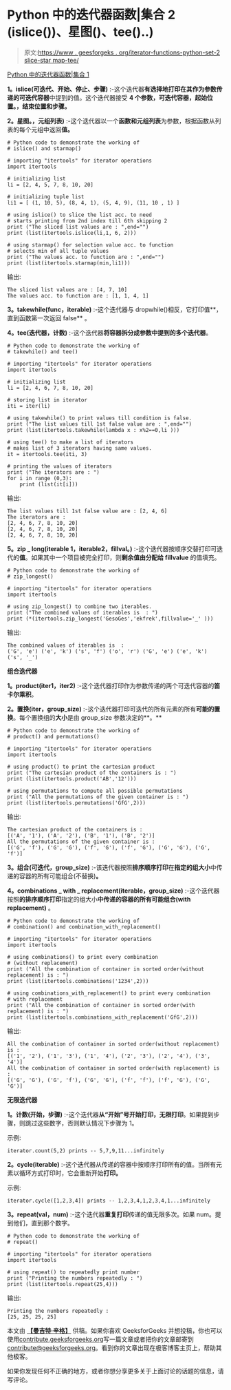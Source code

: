 # Python 中的迭代器函数|集合 2 (islice())、星图()、tee()..)

> 原文:[https://www . geesforgeks . org/iterator-functions-python-set-2 slice-star map-tee/](https://www.geeksforgeeks.org/iterator-functions-python-set-2islice-starmap-tee/)

[Python 中的迭代器函数|集合 1](https://www.geeksforgeeks.org/iterator-functions-in-python-set-1/)

**1。islice(可迭代、开始、停止、步骤)** :-这个迭代器**有选择地打印在其作为参数传递的可迭代容器**中提到的值。这个迭代器接受 **4 个参数，可迭代容器，起始位置。，结束位置和步骤。**

**2。星图。，元组列表)** :-这个迭代器以一个**函数和元组列表**为参数，根据函数从列表的每个元组中返回**值。**

```
# Python code to demonstrate the working of 
# islice() and starmap()

# importing "itertools" for iterator operations
import itertools

# initializing list 
li = [2, 4, 5, 7, 8, 10, 20]

# initializing tuple list
li1 = [ (1, 10, 5), (8, 4, 1), (5, 4, 9), (11, 10 , 1) ]

# using islice() to slice the list acc. to need
# starts printing from 2nd index till 6th skipping 2
print ("The sliced list values are : ",end="")
print (list(itertools.islice(li,1, 6, 2)))

# using starmap() for selection value acc. to function
# selects min of all tuple values
print ("The values acc. to function are : ",end="")
print (list(itertools.starmap(min,li1)))
```

输出:

```
The sliced list values are : [4, 7, 10]
The values acc. to function are : [1, 1, 4, 1]

```

**3。takewhile(func，iterable)** :-这个迭代器与 dropwhile()相反，它打印值**，直到函数第一次返回 false** 。

**4。tee(迭代器，计数)** :-这个迭代器**将容器拆分成参数中提到的多个迭代器**。

```
# Python code to demonstrate the working of 
# takewhile() and tee()

# importing "itertools" for iterator operations
import itertools

# initializing list 
li = [2, 4, 6, 7, 8, 10, 20]

# storing list in iterator
iti = iter(li)

# using takewhile() to print values till condition is false.
print ("The list values till 1st false value are : ",end="")
print (list(itertools.takewhile(lambda x : x%2==0,li )))

# using tee() to make a list of iterators
# makes list of 3 iterators having same values.
it = itertools.tee(iti, 3)

# printing the values of iterators
print ("The iterators are : ")
for i in range (0,3):
    print (list(it[i]))
```

输出:

```
The list values till 1st false value are : [2, 4, 6]
The iterators are : 
[2, 4, 6, 7, 8, 10, 20]
[2, 4, 6, 7, 8, 10, 20]
[2, 4, 6, 7, 8, 10, 20]

```

**5。zip _ long(iterable 1，iterable2，fillval。)** :-这个迭代器按顺序交替打印可迭代的**值**。如果其中一个项目被完全打印，则**剩余值由分配给 fillvalue** 的值填充。

```
# Python code to demonstrate the working of 
# zip_longest()

# importing "itertools" for iterator operations
import itertools

# using zip_longest() to combine two iterables.
print ("The combined values of iterables is  : ")
print (*(itertools.zip_longest('GesoGes','ekfrek',fillvalue='_' )))
```

输出:

```
The combined values of iterables is  : 
('G', 'e') ('e', 'k') ('s', 'f') ('o', 'r') ('G', 'e') ('e', 'k') ('s', '_')

```

**组合迭代器**

**1。product(iter1，iter2)** :-这个迭代器打印作为参数传递的两个可迭代容器的**笛卡尔乘积**。

**2。置换(iter，group_size)** :-这个迭代器打印可迭代的所有元素的所有**可能的置换**。每个置换组的**大小**是由 group_size 参数决定的**。**

```
# Python code to demonstrate the working of 
# product() and permutations()

# importing "itertools" for iterator operations
import itertools

# using product() to print the cartesian product
print ("The cartesian product of the containers is : ")
print (list(itertools.product('AB','12')))

# using permutations to compute all possible permutations
print ("All the permutations of the given container is : ")
print (list(itertools.permutations('GfG',2)))
```

输出:

```
The cartesian product of the containers is : 
[('A', '1'), ('A', '2'), ('B', '1'), ('B', '2')]
All the permutations of the given container is : 
[('G', 'f'), ('G', 'G'), ('f', 'G'), ('f', 'G'), ('G', 'G'), ('G', 'f')]

```

**3。组合(可迭代，group_size)** :-该迭代器按照**排序顺序打印**在**指定的组大小**中传递的容器的所有可能组合(不替换)**。**

**4。combinations _ with _ replacement(iterable，group_size)** :-这个迭代器按照**的排序顺序打印**指定的组大小**中传递的容器的所有可能组合(with replacement)** 。

```
# Python code to demonstrate the working of 
# combination() and combination_with_replacement()

# importing "itertools" for iterator operations
import itertools

# using combinations() to print every combination
# (without replacement)
print ("All the combination of container in sorted order(without replacement) is : ")
print (list(itertools.combinations('1234',2)))

# using combinations_with_replacement() to print every combination
# with replacement
print ("All the combination of container in sorted order(with replacement) is : ")
print (list(itertools.combinations_with_replacement('GfG',2)))
```

输出:

```
All the combination of container in sorted order(without replacement) is : 
[('1', '2'), ('1', '3'), ('1', '4'), ('2', '3'), ('2', '4'), ('3', '4')]
All the combination of container in sorted order(with replacement) is : 
[('G', 'G'), ('G', 'f'), ('G', 'G'), ('f', 'f'), ('f', 'G'), ('G', 'G')]

```

**无限迭代器**

**1。计数(开始，步骤)** :-这个迭代器**从“开始”号开始打印，无限打印**。如果提到步骤，则跳过这些数字，否则默认情况下步骤为 1。

示例:

```
iterator.count(5,2) prints -- 5,7,9,11...infinitely

```

**2。cycle(iterable)** :-这个迭代器从传递的容器中按顺序打印所有的值。当所有元素以循环方式打印时，它会重新开始**打印。**

示例:

```
iterator.cycle([1,2,3,4]) prints -- 1,2,3,4,1,2,3,4,1...infinitely

```

**3。repeat(val，num)** :-这个迭代器**重复打印**传递的值无限多次。如果 num。提到他们，直到那个数字。

```
# Python code to demonstrate the working of 
# repeat()

# importing "itertools" for iterator operations
import itertools

# using repeat() to repeatedly print number
print ("Printing the numbers repeatedly : ")
print (list(itertools.repeat(25,4)))
```

输出:

```
Printing the numbers repeatedly : 
[25, 25, 25, 25]

```

本文由 **[【曼吉特·辛格】](https://auth.geeksforgeeks.org/profile.php?user=manjeet_04&list=practice)** 供稿。如果你喜欢 GeeksforGeeks 并想投稿，你也可以使用[contribute.geeksforgeeks.org](http://www.contribute.geeksforgeeks.org)写一篇文章或者把你的文章邮寄到 contribute@geeksforgeeks.org。看到你的文章出现在极客博客主页上，帮助其他极客。

如果你发现任何不正确的地方，或者你想分享更多关于上面讨论的话题的信息，请写评论。
